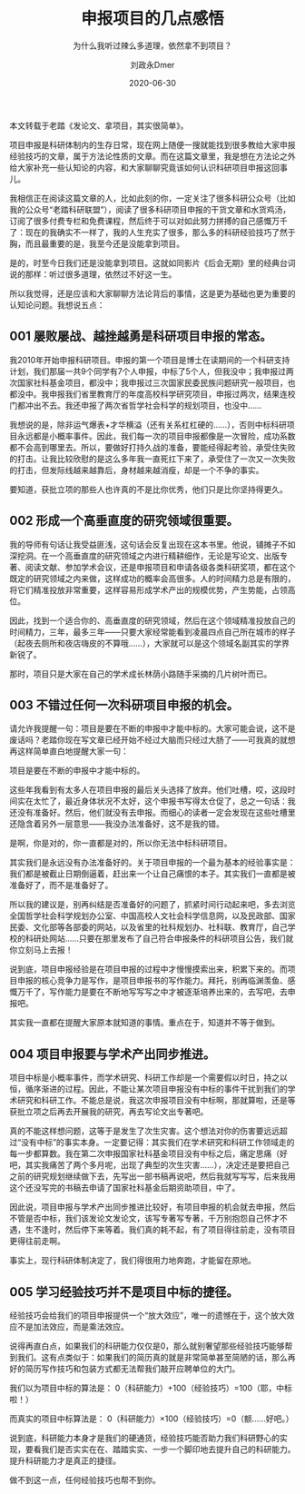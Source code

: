 ﻿---
layout:     post
title:      申报项目的几点感悟
subtitle:   为什么我听过辣么多道理，依然拿不到项目？
date:       2020-06-30
author:     刘政永Dmer
header-img: img/post-bg-dmers.jpg
catalog: true
tags:
    - 稻花香里说科研
---
本文转载于老踏《发论文、拿项目，其实很简单》。

项目申报是科研体制内的生存日常，现在网上随便一搜就能找到很多教给大家申报经验技巧的文章，属于方法论性质的文章。而在这篇文章里，我是想在方法论之外给大家补充一些认知论的内容，和大家聊聊究竟该如何认识科研项目申报这回事儿。

我相信正在阅读这篇文章的人，比如此刻的你，一定关注了很多科研公众号（比如我的公众号“老踏科研联盟”），阅读了很多科研项目申报的干货文章和水货鸡汤，订阅了很多付费专栏和免费课程，然后终于可以对如此努力拼搏的自己感慨万千了：现在的我确实不一样了，我的人生充实了很多，那么多的科研经验技巧了然于胸，而且最重要的是，我至今还是没能拿到项目。

是的，时至今日我们还是没能拿到项目。这就如同影片《后会无期》里的经典台词说的那样：听过很多道理，依然过不好这一生。

所以我觉得，还是应该和大家聊聊方法论背后的事情，这是更为基础也更为重要的认知论问题。我想说五点：

## 001 屡败屡战、越挫越勇是科研项目申报的常态。

我2010年开始申报科研项目。申报的第一个项目是博士在读期间的一个科研支持计划，我们那届一共9个同学有7个人申报，中标了5个人，但我没中；我申报过两次国家社科基金项目，都没中；我申报过三次国家民委民族问题研究一般项目，也都没中。我申报我们省里教育厅的年度高校科学研究项目，申报过两次，结果连校门都冲出不去。我还申报了两次省哲学社会科学的规划项目，也没中……

我想说的是，除非运气爆表+才华横溢（还有关系杠杠硬的……），否则中标科研项目永远都是小概率事件。因此，我们每一次的项目申报都像是一次冒险，成功系数都不会高到哪里去。所以，要做好打持久战的准备，要能经得起考验，承受住失败的打击。让我比较欣慰的是这么多年我一直死扛下来了，承受住了一次又一次失败的打击，但发际线越来越靠后，身材越来越消瘦，却是一个不争的事实。

要知道，获批立项的那些人也许真的不是比你优秀，他们只是比你坚持得更久。

## 002 形成一个高垂直度的研究领域很重要。

我的导师有句话让我受益匪浅，这句话会反复出现在这本书里。他说，铺摊子不如深挖洞。在一个高垂直度的研究领域之内进行精耕细作，无论是写论文、出版专著、阅读文献、参加学术会议，还是申报项目和申请各级各类科研奖项，都在这个既定的研究领域之内来做，这样成功的概率会高很多。人的时间精力总是有限的，将它们精准投放非常重要，这样容易形成学术产出的规模优势，产生势能，占领高位。

因此，找到一个适合你的、高垂直度的研究领域，然后在这个领域精准投放自己的时间精力，三年，最多三年——只要大家经常能看到凌晨四点自己所在城市的样子（起夜去厕所和夜店嗨皮的不算哦……），大家就可以是这个领域名副其实的学界新锐了。

那时，项目只是大家在自己的学术成长林荫小路随手采摘的几片树叶而已。

## 003 不错过任何一次科研项目申报的机会。

请允许我提醒一句：项目是要在不断的申报中才能中标的。大家可能会说，这不是废话吗？老踏你现在写文章已经开始不经过大脑而只经过大肠了——可我真的就想再这样简单直白地提醒大家一句：

项目是要在不断的申报中才能中标的。

这些年我看到有太多人在项目申报的最后关头选择了放弃。他们吐槽，哎，这段时间实在太忙了，最近身体状况不太好，这个申报书写得太仓促了，总之一句话：我还没有准备好。然后，他们就没有去申报。而细心的读者一定会发现在这些吐槽里还隐含着另外一层意思——我没办法准备好，这不是我的错。

是啊，你是对的，你一直都是对的，所以你无法中标科研项目。

其实我们是永远没有办法准备好的。关于项目申报的一个最为基本的经验事实是：我们都是被截止日期倒逼着，赶出来一个让自己痛恨的本子。其实我们一直都是被准备好了，而不是准备好了。

所以我的建议是，别再纠结是否准备好的问题了，抓紧时间行动起来吧，多去浏览全国哲学社会科学规划办公室、中国高校人文社会科学信息网，以及民政部、国家民委、文化部等各部委的网站，以及省里的社科规划办、社科联、教育厅，自己学校的科研处网站……只要在那里发布了自己符合申报条件的科研项目公告，我们就你立刻马上去报！

说到底，项目申报经验是在项目申报的过程中才慢慢摸索出来，积累下来的。而项目申报的核心竞争力是写作，是项目申报书的写作能力。拜托，别再临渊羡鱼、感慨万千了，写作能力是要在不断地写写写之中才被逐渐培养出来的，去写吧，去申报吧。

其实我一直都在提醒大家原本就知道的事情。重点在于，知道并不等于做到。

## 004 项目申报要与学术产出同步推进。

项目中标是小概率事件，而学术研究、科研工作却是一个需要假以时日，持之以恒，循序渐进的过程。因此，不能让某次项目申报没有中标的事件干扰到我们的学术研究和科研工作。不能总是说，我这次申报项目没有中标啊，那就算啦，还是等获批立项之后再去开展我的研究，再去写论文出专著吧。

真的不能这样想问题，这等于是发生了次生灾害。这个想法对你的伤害要远远超过“没有中标”的事实本身。一定要记得：其实我们在学术研究和科研工作领域走的每一步都算数。我在第二次申报国家社科基金项目没有中标之后，痛定思痛（好吧，其实我痛苦了两个多月呢，出现了典型的次生灾害……），决定还是要把自己之前的研究规划继续做下去，先写出一部书稿再说吧，然后我就写写写，后来我用这个还没写完的书稿去申请了国家社科基金后期资助项目，中了。

因此说，项目申报与学术产出同步推进比较好，有项目申报的机会就去申报，然后不管是否中标，我们该发论文发论文，该写专著写专著，千万别抱怨自己怀才不遇，生不逢时，然后停下来等着。我们真的耗不起，有了项目得往前走，没有项目更得往前走啊。

事实上，现行科研体制决定了，我们得很用力地奔跑，才能留在原地。

## 005 学习经验技巧并不是项目中标的捷径。

经验技巧会给我们的项目申报提供一个“放大效应”，唯一的遗憾在于，这个放大效应不是加法效应，而是乘法效应。

说得再直白点，如果我们的科研能力仅仅是0，那么就别奢望那些经验技巧能够帮到我们。这有点类似于：如果我们的简历真的就是非常简单甚至简陋的话，那么再好的简历写作技巧和包装方式都无法帮我们敲开应聘单位的大门。

我们以为项目中标的算法是：
0（科研能力）+100（经验技巧）=100（耶，中标啦！）


而真实的项目中标算法是：
0（科研能力）×100（经验技巧）=0（额……好吧。）

说到底，科研能力本身才是我们的硬通货，经验技巧能否助力我们科研野心的实现，要看我们是否实实在在、踏踏实实、一步一个脚印地去提升自己的科研能力。提升科研能力才是真正的捷径。

做不到这一点，任何经验技巧也帮不到你。
